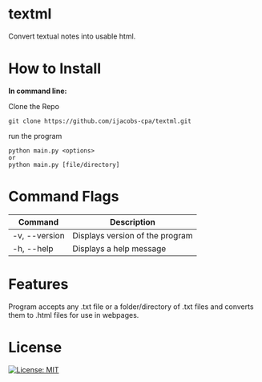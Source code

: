 # textml
Convert textual notes into usable html.

# How to Install 

**In command line:**

Clone the Repo

`git clone https://github.com/ijacobs-cpa/textml.git`

run the program 

```
python main.py <options> 
or
python main.py [file/directory]
```

# Command Flags

<!-- Available command options:
```
-v,--version - Displays the version of the program
-h,--help - Displays a help message
``` -->

| Command   | Description |
| --------- | ----------- |
| -v, --version | Displays version of the program |
| -h, --help | Displays a help message |

# Features

Program accepts any .txt file or a folder/directory of .txt files and converts them to .html files for use in webpages.

# License
[![License: MIT](https://img.shields.io/badge/License-MIT-yellow.svg)](https://opensource.org/licenses/MIT)




